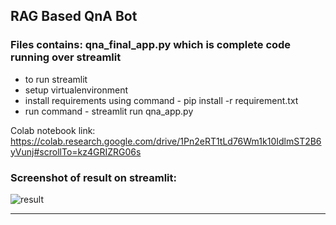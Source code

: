 ## RAG Based QnA Bot

### Files contains: qna_final_app.py which is complete code running over streamlit
- to run streamlit
- setup virtualenvironment
- install requirements using command - pip install -r requirement.txt
- run command - streamlit run qna_app.py

Colab notebook link: https://colab.research.google.com/drive/1Pn2eRT1tLd76Wm1k10IdlmST2B6yVunj#scrollTo=kz4GRIZRG06s

### Screenshot of result on streamlit:
![result](https://github.com/Ambujku/llm_qna/assets/18732418/2f91fe0e-2754-486e-a470-487b328650e2)

----


